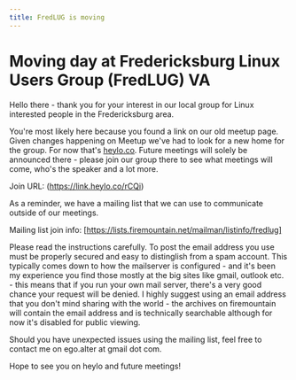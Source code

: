 ```yaml
---
title: FredLUG is moving
---
```


# Moving day at Fredericksburg Linux Users Group (FredLUG) VA
Hello there - thank you for your interest in our local group for Linux interested people in the Fredericksburg area.

You're most likely here because you found a link on our old meetup page. Given changes happening on Meetup we've had to look for a new home for the group. For now that's [heylo.co](https://heylo.co). Future meetings will solely be announced there - please join our group there to see what meetings will come, who's the speaker and a lot more.

Join URL: (https://link.heylo.co/rCQi)

As a reminder, we have a mailing list that we can use to communicate outside of our meetings.

Mailing list join info: [https://lists.firemountain.net/mailman/listinfo/fredlug]

Please read the instructions carefully. To post the email address you use must be properly secured and easy to distinglish from a spam account. This typically comes down to how the mailserver is configured - and it's been my experience you find those mostly at the big sites like gmail, outlook etc. - this means that if you run your own mail server, there's a very good chance your request will be denied.  I highly suggest using an email address that you don't mind sharing with the world - the archives on firemountain will contain the email address and is technically searchable although for now it's disabled for public viewing.

Should you have unexpected issues using the mailing list, feel free to contact me on ego.alter at gmail dot com. 

Hope to see you on heylo and future meetings!
